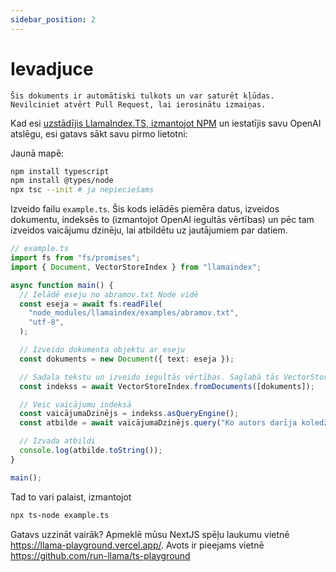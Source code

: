 ```yaml
---
sidebar_position: 2
---
```


# Ievadjuce

`Šis dokuments ir automātiski tulkots un var saturēt kļūdas. Nevilciniet atvērt Pull Request, lai ierosinātu izmaiņas.`

Kad esi [uzstādījis LlamaIndex.TS, izmantojot NPM](installation) un iestatījis savu OpenAI atslēgu, esi gatavs sākt savu pirmo lietotni:

Jaunā mapē:

```bash npm2yarn
npm install typescript
npm install @types/node
npx tsc --init # ja nepieciešams
```

Izveido failu `example.ts`. Šis kods ielādēs piemēra datus, izveidos dokumentu, indeksēs to (izmantojot OpenAI iegultās vērtības) un pēc tam izveidos vaicājumu dzinēju, lai atbildētu uz jautājumiem par datiem.

```ts
// example.ts
import fs from "fs/promises";
import { Document, VectorStoreIndex } from "llamaindex";

async function main() {
  // Ielādē eseju no abramov.txt Node vidē
  const eseja = await fs.readFile(
    "node_modules/llamaindex/examples/abramov.txt",
    "utf-8",
  );

  // Izveido dokumenta objektu ar eseju
  const dokuments = new Document({ text: eseja });

  // Sadala tekstu un izveido iegultās vērtības. Saglabā tās VectorStoreIndex
  const indekss = await VectorStoreIndex.fromDocuments([dokuments]);

  // Veic vaicājumu indeksā
  const vaicājumaDzinējs = indekss.asQueryEngine();
  const atbilde = await vaicājumaDzinējs.query("Ko autors darīja koledžā?");

  // Izvada atbildi
  console.log(atbilde.toString());
}

main();
```

Tad to vari palaist, izmantojot

```bash
npx ts-node example.ts
```

Gatavs uzzināt vairāk? Apmeklē mūsu NextJS spēļu laukumu vietnē https://llama-playground.vercel.app/. Avots ir pieejams vietnē https://github.com/run-llama/ts-playground
